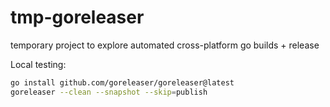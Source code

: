 # tmp-goreleaser

temporary project to explore automated cross-platform go builds + release

Local testing:

```sh
go install github.com/goreleaser/goreleaser@latest
goreleaser --clean --snapshot --skip=publish
```
